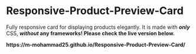 # Responsive-Product-Preview-Card
<p>Fully responsive card for displaying products elegantly. It is made with <em><strong>only</em></strong> CSS, <em><strong>without</em></storng> any frameworks!
Please check the live version below.</p>
https://m-mohammad25.github.io/Responsive-Product-Preview-Card/
